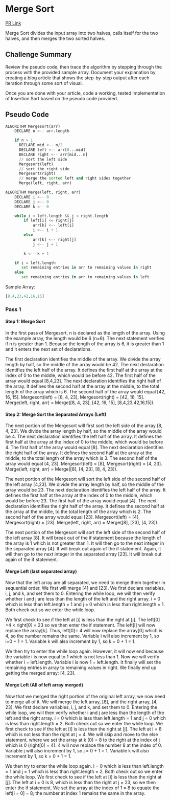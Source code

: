 # Merge Sort

[PR Link]()

Merge Sort divides the input array into two halves, calls itself for the two halves, and then merges the two sorted halves.

## Challenge Summary

Review the pseudo code, then trace the algorithm by stepping through the process with the provided sample array. Document your explanation by creating a blog article that shows the step-by-step output after each iteration through some sort of visual.

Once you are done with your article, code a working, tested implementation of Insertion Sort based on the pseudo code provided.

## Pseudo Code

```python
ALGORITHM Mergesort(arr)
    DECLARE n <-- arr.length

    if n > 1
      DECLARE mid <-- n/2
      DECLARE left <-- arr[0...mid]
      DECLARE right <-- arr[mid...n]
      // sort the left side
      Mergesort(left)
      // sort the right side
      Mergesort(right)
      // merge the sorted left and right sides together
      Merge(left, right, arr)

ALGORITHM Merge(left, right, arr)
    DECLARE i <-- 0
    DECLARE j <-- 0
    DECLARE k <-- 0

    while i < left.length && j < right.length
        if left[i] <= right[j]
            arr[k] <-- left[i]
            i <-- i + 1
        else
            arr[k] <-- right[j]
            j <-- j + 1

        k <-- k + 1

    if i = left.length
       set remaining entries in arr to remaining values in right
    else
       set remaining entries in arr to remaining values in left
```

Sample Array:

```python
[8,4,23,42,16,15]
```

### Pass 1

#### Step 1: Merge Sort

In the first pass of Mergesort, n is declared as the length of the array. Using the example array, the length would be 6 (n=6). The next statement verifies if n is greater than 1. Because the length of the array is 6, it is greater than 1 and it enters the next set of declarations.

The first declaration identifies the middle of the array. We divide the array length by half, so the middle of the array would be 42. The next declaration identifies the left half of the array. It defines the first half at the array at the index of 0 to the middle, which would be before 42. The first half of the array would equal [8,4,23]. The next declaration identifies the right half of the array. It defines the second half at the array at the middle, to the total length of the array which is 6.
The second half of the array would equal [42, 16, 15]. Mergesort(left) = [8, 4, 23], Mergesort(right) = [42, 16, 15]. Merge(left, right, arr) = Merge([8, 4, 23], [42, 16, 15], [8,4,23,42,16,15]).

#### Step 2: Merge Sort the Separated Arrays (Left)

The next portion of the Mergesort will first sort the left side of the array [8, 4, 23]. We divide the array length by half, so the middle of the array would be 4. The next declaration identifies the left half of the array. It defines the first half at the array at the index of 0 to the middle, which would be before 4. The first half of the array would equal [8]. The next declaration identifies the right half of the array. It defines the second half at the array at the middle, to the total length of the array which is 3. The second half of the array would equal [4, 23]. Mergesort(left) = [8], Mergesort(right) = [4, 23]. Merge(left, right, arr) = Merge([8], [4, 23], [8, 4, 23]).

The next portion of the Mergesort will sort the left side of the second half of the left array [4,23]. We divide the array length by half, so the middle of the array would be 23. The next declaration identifies the left half of the array. It defines the first half at the array at the index of 0 to the middle, which would be before 23. The first half of the array would equal [4]. The next declaration identifies the right half of the array. It defines the second half at the array at the middle, to the total length of the array which is 2. The second half of the array would equal [23].  Mergesort(left) = [4], Mergesort(right) = [23]. Merge(left, right, arr) = Merge([8], [23], [4, 23]).

The next portion of the Mergesort will sort the left side of the second half of the left array [8]. It will break out of the if statement because the length of the array is 1 which is not greater than 1. It will then go to the next integer in the separated array [4]. It will break out again of the if statement. Again, it will then go to the next integer in the separated array [23]. It will break out again of the if statement.

#### Merge Left (last separated array)

Now that the left array are all separated, we need to merge them together in sequential order. We first will merge [4] and [23]. We first declare variables, i, j, and k, and set them to 0. Entering the while loop, we will then verify whether i and j are less than the length of the left and the right array. i = 0 which is less than left.length = 1 and j = 0 which is less than right.length = 1. Both check out so we enter the while loop.

We first check to see if the left at [i] is less than the right at [j]. The left[0] =4 < right[0] = 23 so we then enter the if statement. The left[i] will now replace the array[k]. Thus, left[0]= 4 will now replace the array[0] which is 4, so the number remains the same. Variable i will also increment by 1, so i=0 + 1 = 1. Variable k will also increment by 1, so k = 0 + 1 = 1.

We then try to enter the while loop again. However, it will now end because the variable i is now equal to 1 which is not less than 1. Now we will verify whether i = left.length. Variable i is now 1 = left.length. It finally will set the remaining entries in array to remaining values in right. We finally end up getting the merged array: [4, 23].

#### Merge Left (All of left array merged)

Now that we merged the right portion of the original left array, we now need to merge all of it. We will merge the left array, [8], and the right array, [4, 23]. We first declare variables, i, j, and k, and set them to 0. Entering the while loop, we will then verify whether i and j are less than the length of the left and the right array. i = 0 which is less than left.length = 1 and j = 0 which is less than right.length = 2. Both check out so we enter the while loop. We first check to see if the left at [i] is less than the right at [j]. The left at i = 8 which is not less than the right at j = 4. We will skip and move to the else statement, where we set the array at k (0) = 8 to the right at the index of j which is 0 (right[0] = 4). 4 will now replace the number 8 at the index of 0. Variable j will also increment by 1, so j = 0 + 1 = 1. Variable k will also increment by 1, so k = 0 + 1 = 1.

We then try to enter the while loop again. i = 0 which is less than left.length = 1 and j = 1 which is less than right.length = 2. Both check out so we enter the while loop. We first check to see if the left at [i] is less than the right at [j]. The left at i = 0 is 8, which is less than the right at j = 23, so we then enter the if statement. We set the array at the index of 1 = 8 to equate the left[i = 0] = 8; the number at index 1 remains the same in the array.
